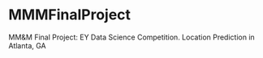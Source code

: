 # MMMFinalProject
MM&amp;M Final Project: EY Data Science Competition. Location Prediction in Atlanta, GA 
